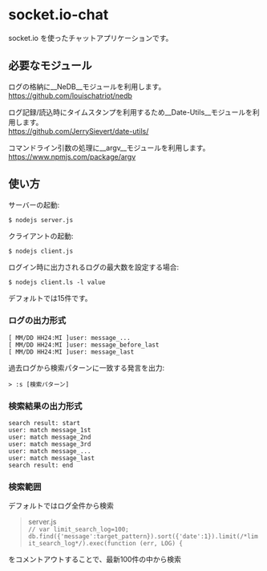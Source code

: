# socket.io-chat

socket.io を使ったチャットアプリケーションです。

## 必要なモジュール

ログの格納に__NeDB__モジュールを利用します。  
https://github.com/louischatriot/nedb  

ログ記録/読込時にタイムスタンプを利用するため__Date-Utils__モジュールを利用します。  
https://github.com/JerrySievert/date-utils/  

コマンドライン引数の処理に__argv__モジュールを利用します。  
https://www.npmjs.com/package/argv

## 使い方

サーバーの起動:
```
$ nodejs server.js
```

クライアントの起動:
```
$ nodejs client.js
```

ログイン時に出力されるログの最大数を設定する場合:

```
$ nodejs client.ls -l value
```
デフォルトでは15件です。  

### ログの出力形式

```
[ MM/DD HH24:MI ]user: message_...
[ MM/DD HH24:MI ]user: message_before_last
[ MM/DD HH24:MI ]user: message_last
```

過去ログから検索パターンに一致する発言を出力:
```
> :s [検索パターン]
```

### 検索結果の出力形式
```
search result: start
user: match message_1st
user: match message_2nd
user: match message_3rd
user: match message_... 
user: match message_last
search result: end 
```

### 検索範囲

デフォルトではログ全件から検索  
> server.js  
> `// var limit_search_log=100;`  
> `db.find({'message':target_pattern}).sort({'date':1}).limit(/*limit_search_log*/).exec(function (err, LOG) {`   

をコメントアウトすることで、最新100件の中から検索  
